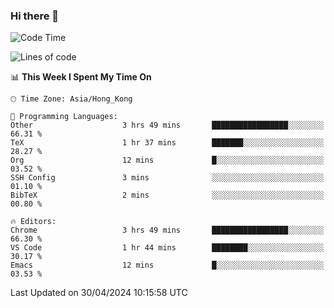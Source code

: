 ### Hi there 👋

<!--
**nicehiro/nicehiro** is a ✨ _special_ ✨ repository because its `README.md` (this file) appears on your GitHub profile.

Here are some ideas to get you started:

- 🔭 I’m currently working on ...
- 🌱 I’m currently learning ...
- 👯 I’m looking to collaborate on ...
- 🤔 I’m looking for help with ...
- 💬 Ask me about ...
- 📫 How to reach me: ...
- 😄 Pronouns: ...
- ⚡ Fun fact: ...
-->

<!--START_SECTION:waka-->
![Code Time](http://img.shields.io/badge/Code%20Time-320%20hrs%202%20mins-blue)

![Lines of code](https://img.shields.io/badge/From%20Hello%20World%20I%27ve%20Written-2.6%20million%20lines%20of%20code-blue)

📊 **This Week I Spent My Time On** 

```text
🕑︎ Time Zone: Asia/Hong_Kong

💬 Programming Languages: 
Other                    3 hrs 49 mins       █████████████████░░░░░░░░   66.31 % 
TeX                      1 hr 37 mins        ███████░░░░░░░░░░░░░░░░░░   28.27 % 
Org                      12 mins             █░░░░░░░░░░░░░░░░░░░░░░░░   03.52 % 
SSH Config               3 mins              ░░░░░░░░░░░░░░░░░░░░░░░░░   01.10 % 
BibTeX                   2 mins              ░░░░░░░░░░░░░░░░░░░░░░░░░   00.80 % 

🔥 Editors: 
Chrome                   3 hrs 49 mins       █████████████████░░░░░░░░   66.30 % 
VS Code                  1 hr 44 mins        ████████░░░░░░░░░░░░░░░░░   30.17 % 
Emacs                    12 mins             █░░░░░░░░░░░░░░░░░░░░░░░░   03.53 % 
```


 Last Updated on 30/04/2024 10:15:58 UTC
<!--END_SECTION:waka-->
